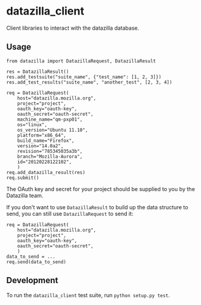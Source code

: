 datazilla_client
================

Client libraries to interact with the datazilla database.

Usage
-----

    from datazilla import DatazillaRequest, DatazillaResult
    
    res = DatazillaResult()
    res.add_testsuite("suite_name", {"test_name": [1, 2, 3]})
    res.add_test_results("suite_name", "another_test", [2, 3, 4])
    
    req = DatazillaRequest(
        host="datazilla.mozilla.org",
        project="project",
        oauth_key="oauth-key",
        oauth_secret="oauth-secret",
        machine_name="qm-pxp01",
        os="linux",
        os_version="Ubuntu 11.10",
        platform="x86_64",
        build_name="Firefox",
        version="14.0a2",
        revision="785345035a3b",
        branch="Mozilla-Aurora",
        id="20120228122102",
        )
    req.add_datazilla_result(res)
    req.submit()

The OAuth key and secret for your project should be supplied to you by the
Datazilla team.

If you don't want to use `DatazillaResult` to build up the data structure to
send, you can still use `DatazillaRequest` to send it:

    req = DatazillaRequest(
        host="datazilla.mozilla.org",
        project="project",
        oauth_key="oauth-key",
        oauth_secret="oauth-secret",
        )
    data_to_send = ...
    req.send(data_to_send)


Development
-----------

To run the `datazilla_client` test suite, run `python setup.py test`.
